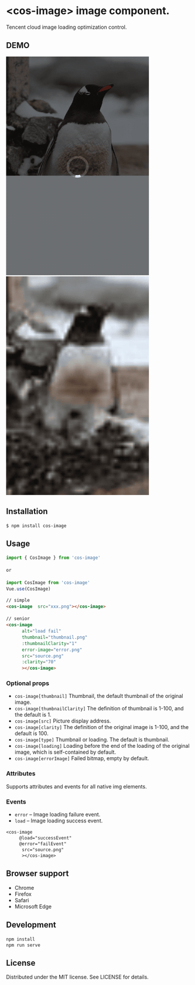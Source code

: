 # &lt;cos-image&gt; image component.

Tencent cloud image loading optimization control.
## DEMO
![loading](./asset/loading.gif "loading")
![loading2](./asset/loading2.gif "loading2")
## Installation

```
$ npm install cos-image
```

## Usage

```js
import { CosImage } from 'cos-image'

or

import CosImage from 'cos-image'
Vue.use(CosImage)
```

```html
// simple
<cos-image  src="xxx.png"></cos-image>

// senior
<cos-image
      alt="load fail"
	  thumbnail="thumbnail.png"
	  :thumbnailClarity="1"
      error-image="error.png"
      src="source.png"
	  :clarity="70"
      ></cos-image>
```

### Optional props

- `cos-image[thumbnail]` Thumbnail, the default thumbnail of the original image.
- `cos-image[thumbnailClarity]` The definition of thumbnail is 1-100, and the default is 1.
- `cos-image[src]` Picture display address.
- `cos-image[clarity]` The definition of the original image is 1-100, and the default is 100.
- `cos-image[type]` Thumbnail or loading. The default is thumbnail.
- `cos-image[loading]` Loading before the end of the loading of the original image, which is self-contained by default.
- `cos-image[errorImage]` Failed bitmap, empty by default.


### Attributes

Supports attributes and events for all native img elements.

### Events

- `error` – Image loading failure event.
- `load` – Image loading success event.

```
<cos-image
	 @load="successEvent"
	 @error="failEvent"
      src="source.png"
      ></cos-image>
```

## Browser support

- Chrome
- Firefox
- Safari
- Microsoft Edge

[support]: https://caniuse.com/#feat=custom-elementsv1
[polyfill]: https://github.com/webcomponents/custom-elements

## Development

```
npm install
npm run serve
```

## License

Distributed under the MIT license. See LICENSE for details.
